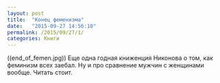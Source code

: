 ```yaml
---
layout: post
title:  "Конец феменизма"
date:   "2015-09-27 14:56:10"
permalink: /2015/09/27/1/
categories: Книги
---
```

((end_of_femen.jpg))
Еще одна годная книженция Никонова о том, как феминизм всех заебал. Ну и про сравнение мужчин с женщинами вообще. Читать стоит.


